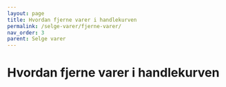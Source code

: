 ```yaml
---
layout: page
title: Hvordan fjerne varer i handlekurven
permalink: /selge-varer/fjerne-varer/
nav_order: 3
parent: Selge varer
---
```


# Hvordan fjerne varer i handlekurven
